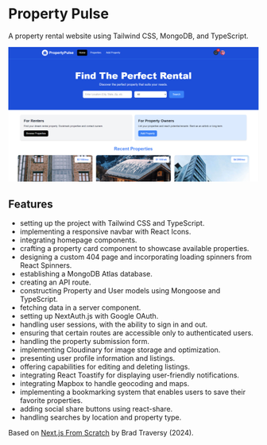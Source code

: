 # Property Pulse

A property rental website using Tailwind CSS, MongoDB, and TypeScript.

<p align="center">
    <img src="screenshot.png">
</p>

## Features

- setting up the project with Tailwind CSS and TypeScript.
- implementing a responsive navbar with React Icons.
- integrating homepage components.
- crafting a property card component to showcase available properties.
- designing a custom 404 page and incorporating loading spinners from React Spinners.
- establishing a MongoDB Atlas database.
- creating an API route.
- constructing Property and User models using Mongoose and TypeScript.
- fetching data in a server component.
- setting up NextAuth.js with Google OAuth.
- handling user sessions, with the ability to sign in and out.
- ensuring that certain routes are accessible only to authenticated users.
- handling the property submission form.
- implementing Cloudinary for image storage and optimization.
- presenting user profile information and listings.
- offering capabilities for editing and deleting listings.
- integrating React Toastify for displaying user-friendly notifications.
- integrating Mapbox to handle geocoding and maps.
- implementing a bookmarking system that enables users to save their favorite properties.
- adding social share buttons using react-share.
- handling searches by location and property type.

Based on [Next.js From Scratch](https://www.udemy.com/course/nextjs-from-scratch/) by Brad Traversy (2024).

